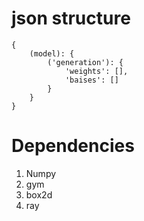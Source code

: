 # json structure
```
{
    (model): {
        ('generation'): {
            'weights': [],
            'baises': []
        }
    }
}
```

# Dependencies
1) Numpy
2) gym
3) box2d
4) ray